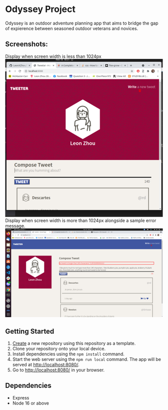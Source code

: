 # Odyssey Project

Odyssey is an outdoor adventure planning app that aims to bridge the gap of expierence between seasoned outdoor veterans and novices. 

## Screenshots:
Display when screen width is less than 1024px
!["Narrow Display"](https://github.com/LeonXZhou/tweeter/blob/master/screenshots/Screenshot%20from%202021-11-18%2018-51-24.png)
Display when screen width is more than 1024px alongside a sample error message.
!["Wide display"](https://github.com/LeonXZhou/tweeter/blob/master/screenshots/Screenshot%20from%202021-11-18%2018-53-05.png)


## Getting Started

1. [Create](https://docs.github.com/en/repositories/creating-and-managing-repositories/creating-a-repository-from-a-template) a new repository using this repository as a template.
2. Clone your repository onto your local device.
3. Install dependencies using the `npm install` command.
3. Start the web server using the `npm run local` command. The app will be served at <http://localhost:8080/>.
4. Go to <http://localhost:8080/> in your browser.

## Dependencies

- Express
- Node 16 or above
